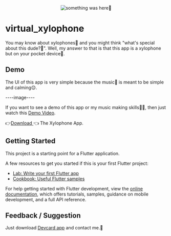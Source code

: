 <p align="center">
    <img src="https://user-images.githubusercontent.com/115228605/197704361-5741225f-edca-477b-b5ca-e7e7650768a8.png" alt="something was here🤔">
</p>

# virtual_xylophone

You may know about xylophones🎵 and you might think "what's special about this dude?🤔". Well, my answer to that is that this app is a xylophone but on your pocket device📱.


## Demo

The UI of this app is very simple because the music🎼 is meant to be simple and calming😌.

----image----

If you want to see a demo of this app or my music making skills👨‍🎤, then just watch this [Demo Video](https://github.com/Priyank-Bhagat/quizzeasy/raw/master/appb/quizzeasy.apk).

👉[Download ](https://github.com/Priyank-Bhagat/quizzeasy/raw/master/appb/quizzeasy.apk)👈 The Xylophone App.


## Getting Started

This project is a starting point for a Flutter application.

A few resources to get you started if this is your first Flutter project:

- [Lab: Write your first Flutter app](https://docs.flutter.dev/get-started/codelab)
- [Cookbook: Useful Flutter samples](https://docs.flutter.dev/cookbook)

For help getting started with Flutter development, view the
[online documentation](https://docs.flutter.dev/), which offers tutorials,
samples, guidance on mobile development, and a full API reference.

## Feedback / Suggestion
Just download [Devcard app](https://github.com/Priyank-Bhagat/dev_card) and contact me.🤗
